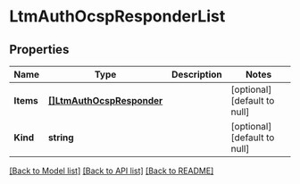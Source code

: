 # LtmAuthOcspResponderList

## Properties
Name | Type | Description | Notes
------------ | ------------- | ------------- | -------------
**Items** | [**[]LtmAuthOcspResponder**](ltm_auth_ocspResponder.md) |  | [optional] [default to null]
**Kind** | **string** |  | [optional] [default to null]

[[Back to Model list]](../README.md#documentation-for-models) [[Back to API list]](../README.md#documentation-for-api-endpoints) [[Back to README]](../README.md)


